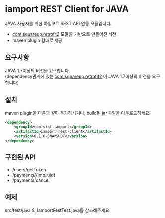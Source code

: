 # iamport REST Client for JAVA
JAVA 사용자를 위한 아임포트 REST API 연동 모듈입니다.

- [com.squareup.retrofit2](https://github.com/square/retrofit) 모듈을 기반으로 만들어진 버전
- maven plugin 형태로 제공


## 요구사항
JAVA 1.7이상의 버전을 요구합니다.  
(dependency관계에 있는 [com.squareup.retrofit2](https://github.com/square/retrofit) 이 JAVA 1.7이상의 버전을 요구합니다)


## 설치
maven plugin을 다음과 같이 추가하시거나, build된 [jar](build/iamport-rest-client-0.1.0-SNAPSHOT.jar) 파일을 다운로드하세요.

```xml
<dependency>
	<groupId>com.siot.iamport</groupId>
	<artifactId>iamport-rest-client</artifactId>
	<version>0.1.0-SNAPSHOT</version>
</dependency>
```

## 구현된 API
- /users/getToken
- /payments/{imp_uid}
- /payments/cancel

## 예제
src/test/java 의 IamportRestTest.java를 참조해주세요